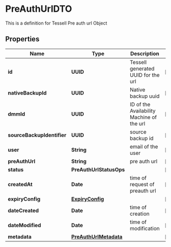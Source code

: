 

# PreAuthUrlDTO

This is a definition for Tessell Pre auth url Object

## Properties

Name | Type | Description | Notes
------------ | ------------- | ------------- | -------------
**id** | **UUID** | Tessell generated UUID for the url |  [optional]
**nativeBackupId** | **UUID** | Native backup uuid |  [optional]
**dmmId** | **UUID** | ID of the Availability Machine of the url |  [optional]
**sourceBackupIdentifier** | **UUID** | source backup id |  [optional]
**user** | **String** | email of the user |  [optional]
**preAuthUrl** | **String** | pre auth url |  [optional]
**status** | **PreAuthUrlStatusOps** |  |  [optional]
**createdAt** | **Date** | time of request of preauth url |  [optional]
**expiryConfig** | [**ExpiryConfig**](ExpiryConfig.md) |  |  [optional]
**dateCreated** | **Date** | time of creation |  [optional]
**dateModified** | **Date** | time of modification |  [optional]
**metadata** | [**PreAuthUrlMetadata**](PreAuthUrlMetadata.md) |  |  [optional]



